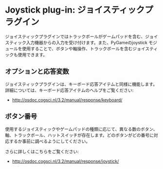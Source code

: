 # Joystick plug-in: ジョイスティックプラグイン

ジョイスティックプラグインではトラックボールがゲームパッドを含む、ジョイスティック入力機器からの入力を受け付けます。また、PyGameのjoystick モジュールを使用することで、ボタンや軸操作、トラックボールを含むジョイスティックも使用できます。

## オプションと応答変数

ジョイスティックプラグインは、キーボード応答アイテムと同様に機能します。 詳細については、キーボード応答アイテムのヘルプをご覧ください:

- <http://osdoc.cogsci.nl/3.2/manual/response/keyboard/>

## ボタン番号

使用するジョイスティックやゲームパッドの種類に応じて、異なる数のボタン、軸、トラックボール、ハットスイッチが存在します。どのボタンがどの番号に対応するか事前に調べるようにしてください。

さらに詳しくはこちらをご覧ください:

- <http://osdoc.cogsci.nl/3.2/manual/response/joystick/>
